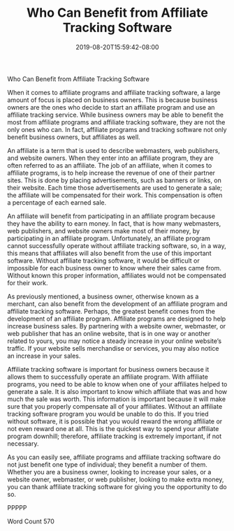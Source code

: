 ﻿---
title: "Who Can Benefit from Affiliate Tracking Software"
date: 2019-08-20T15:59:42-08:00
description: "Tracking Software Tips for Web Success"
featured_image: "/images/Tracking Software.jpg"
tags: ["Tracking Software"]
---

Who Can Benefit from Affiliate Tracking Software

When it comes to affiliate programs and affiliate tracking software, a large amount of focus is placed on business owners. This is because business owners are the ones who decide to start an affiliate program and use an affiliate tracking service.  While business owners may be able to benefit the most from affiliate programs and affiliate tracking software, they are not the only ones who can.  In fact, affiliate programs and tracking software not only benefit business owners, but affiliates as well.

An affiliate is a term that is used to describe webmasters, web publishers, and website owners.  When they enter into an affiliate program, they are often referred to as an affiliate. The job of an affiliate, when it comes to affiliate programs, is to help increase the revenue of one of their partner sites.  This is done by placing advertisements, such as banners or links, on their website. Each time those advertisements are used to generate a sale; the affiliate will be compensated for their work. This compensation is often a percentage of each earned sale.

An affiliate will benefit from participating in an affiliate program because they have the ability to earn money. In fact, that is how many webmasters, web publishers, and website owners make most of their money, by participating in an affiliate program.  Unfortunately, an affiliate program cannot successfully operate without affiliate tracking software, so, in a way, this means that affiliates will also benefit from the use of this important software.  Without affiliate tracking software, it would be difficult or impossible for each business owner to know where their sales came from.  Without known this proper information, affiliates would not be compensated for their work.

As previously mentioned, a business owner, otherwise known as a merchant, can also benefit from the development of an affiliate program and affiliate tracking software.  Perhaps, the greatest benefit comes from the development of an affiliate program.  Affiliate programs are designed to help increase business sales.  By partnering with a website owner, webmaster, or web publisher that has an online website, that is in one way or another related to yours, you may notice a steady increase in your online website’s traffic. If your website sells merchandise or services, you may also notice an increase in your sales.  

Affiliate tracking software is important for business owners because it allows them to successfully operate an affiliate program.  With affiliate programs, you need to be able to know when one of your affiliates helped to generate a sale.  It is also important to know which affiliate that was and how much the sale was worth. This information is important because it will make sure that you properly compensate all of your affiliates. Without an affiliate tracking software program you would be unable to do this.  If you tried without software, it is possible that you would reward the wrong affiliate or not even reward one at all. This is the quickest way to spend your affiliate program downhill; therefore, affiliate tracking is extremely important, if not necessary.

As you can easily see, affiliate programs and affiliate tracking software do not just benefit one type of individual; they benefit a number of them. Whether you are a business owner, looking to increase your sales, or a website owner, webmaster, or web publisher, looking to make extra money, you can thank affiliate tracking software for giving you the opportunity to do so.

PPPPP

Word Count 570

